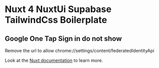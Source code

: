 # Nuxt 4 NuxtUi Supabase TailwindCss Boilerplate

## Google One Tap Sign in do not show

Remove the url to allow
chrome://settings/content/federatedIdentityApi

Look at the [Nuxt documentation](https://nuxt.com/docs/getting-started/introduction) to learn more.
